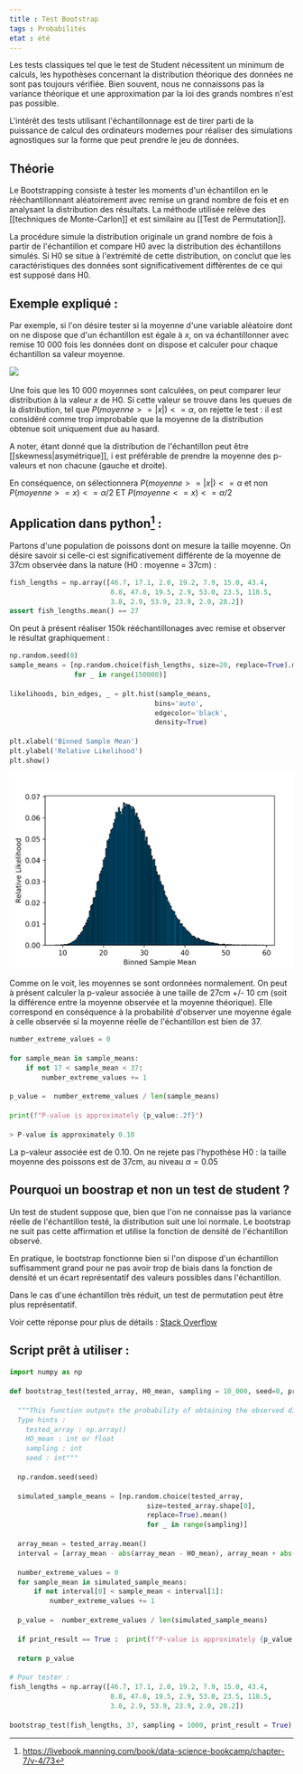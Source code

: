 ```yaml
---
title : Test Bootstrap
tags : Probabilités
etat : été
---
```


Les tests classiques tel que le test de Student nécessitent un minimum de calculs, les hypothèses concernant la distribution théorique des données ne sont pas toujours vérifiée. Bien souvent, nous ne connaissons pas la variance théorique et une approximation par la loi des grands nombres n'est pas possible.

 L'intérêt des tests utilisant l'échantillonnage est de tirer parti de la puissance de calcul des ordinateurs modernes pour réaliser des simulations agnostiques sur la forme que peut prendre le jeu de données.
 
## Théorie
 
 Le Bootstrapping consiste à tester les moments d'un échantillon en le rééchantillonnant aléatoirement avec remise un grand nombre de fois et en analysant la distribution des résultats. La méthode utilisée relève des [[techniques de Monte-Carlon]] et est similaire au [[Test de Permutation]].

La procédure simule la distribution originale un grand nombre de fois à partir de l'échantillon et compare H0 avec la distribution des échantillons simulés. Si H0 se situe à l'extrémité de cette distribution, on conclut que les caractéristiques des données sont significativement différentes de ce qui est supposé dans H0.

## Exemple expliqué :

Par exemple, si l'on désire tester si la moyenne d'une variable aléatoire dont on ne dispose que d'un échantillon est égale à $x$, on va échantillonner avec remise 10 000 fois les données dont on dispose et calculer pour chaque échantillon sa valeur moyenne.

![](../assets/img/distribution-simulée.png#center)

Une fois que les 10 000 moyennes sont calculées, on peut comparer leur distribution à la valeur $x$ de H0. Si cette valeur se trouve dans les queues de la distribution, tel que $P(moyenne >= \lvert x \rvert) <= \alpha$, on rejette le test : il est considéré comme trop improbable que la moyenne de la distribution obtenue soit uniquement due au hasard.

A noter, étant donné que la distribution de l'échantillon peut être [[skewness\|asymétrique]], i est préférable de prendre la moyenne des p-valeurs et non chacune (gauche et droite).

En conséquence, on sélectionnera $P(moyenne >= \lvert x \rvert) <= \alpha$ et non $P(moyenne >= x ) <= \alpha/2$ ET $P(moyenne <= x ) <= \alpha/2$


## Application dans python[^1] :
[^1]: https://livebook.manning.com/book/data-science-bookcamp/chapter-7/v-4/73

Partons d'une population de poissons dont on mesure la taille moyenne. On désire savoir si celle-ci est significativement différente de la moyenne de 37cm observée dans la nature (H0 : moyenne = 37cm) :

```python
fish_lengths = np.array([46.7, 17.1, 2.0, 19.2, 7.9, 15.0, 43.4,
                         8.8, 47.8, 19.5, 2.9, 53.0, 23.5, 118.5,
                         3.8, 2.9, 53.9, 23.9, 2.0, 28.2])
assert fish_lengths.mean() == 27
```

On peut à présent réaliser 150k rééchantillonages avec remise et observer le résultat graphiquement :
```python
np.random.seed(0)
sample_means = [np.random.choice(fish_lengths, size=20, replace=True).mean()
                for _ in range(150000)]
				
likelihoods, bin_edges, _ = plt.hist(sample_means, 
									bins='auto',
									edgecolor='black', 
									density=True)
									
plt.xlabel('Binned Sample Mean')
plt.ylabel('Relative Likelihood')
plt.show()
```

![](../assets/img/sampled_data_boot.png)

Comme on le voit, les moyennes se sont ordonnées normalement. On peut à présent calculer la p-valeur associée à une taille de 27cm +/- 10 cm (soit la différence entre la moyenne observée et la moyenne théorique). Elle correspond en conséquence à la probabilité d'observer une moyenne égale à celle observée si la moyenne réelle de l'échantillon est bien de 37.

```python
number_extreme_values = 0

for sample_mean in sample_means:
    if not 17 < sample_mean < 37:
        number_extreme_values += 1

p_value =  number_extreme_values / len(sample_means)

print(f"P-value is approximately {p_value:.2f}")

> P-value is approximately 0.10
````

La p-valeur associée est de 0.10. On ne rejete pas l'hypothèse H0 : la taille moyenne des poissons est de 37cm, au niveau $\alpha = 0.05$

## Pourquoi un boostrap et non un test de student ?
Un test de student suppose que, bien que l'on ne connaisse pas la variance réelle de l'échantillon testé, la distribution suit une loi normale. Le bootstrap ne suit pas cette affirmation et utilise la fonction de densité de l'échantillon observé.

En pratique, le bootstrap fonctionne bien si l'on dispose d'un échantillon suffisamment grand pour ne pas avoir trop de biais dans la fonction de densité et un écart représentatif des valeurs possibles dans l'échantillon.

Dans le cas d'une échantillon très réduit, un test de permutation peut être plus représentatif.

Voir cette réponse pour plus de détails :
[Stack Overflow](https://stats.stackexchange.com/questions/128987/why-would-i-want-to-bootstrap-when-computing-an-independent-sample-t-test-how#:~:text=First%20is%20that%20bootstrap%20is,of%20the%20small%20sample%20size.&text=Both%20the%20t%2Dtest%20and,generating%20the%20data%20is%20normal.)

## Script prêt à utiliser :

```python
import numpy as np

def bootstrap_test(tested_array, H0_mean, sampling = 10_000, seed=0, print_result=True):

  """This function outputs the probability of obtaining the observed difference between the mean of the tested_array and the H0_mean, given that the HO_mean is true (P-value).
  Type hints :
    tested_array : np.array()
    HO_mean : int or float
    sampling : int
    seed : int"""

  np.random.seed(seed)

  simulated_sample_means = [np.random.choice(tested_array,
                                  size=tested_array.shape[0],
                                  replace=True).mean()
                                  for _ in range(sampling)]

  array_mean = tested_array.mean()
  interval = [array_mean - abs(array_mean - H0_mean), array_mean + abs(array_mean - H0_mean)]

  number_extreme_values = 0
  for sample_mean in simulated_sample_means:
      if not interval[0] < sample_mean < interval[1]:
          number_extreme_values += 1

  p_value =  number_extreme_values / len(simulated_sample_means)

  if print_result == True :  print(f"P-value is approximately {p_value:.2f}")
  
  return p_value

# Pour tester :
fish_lengths = np.array([46.7, 17.1, 2.0, 19.2, 7.9, 15.0, 43.4,
                         8.8, 47.8, 19.5, 2.9, 53.0, 23.5, 118.5,
                         3.8, 2.9, 53.9, 23.9, 2.0, 28.2])

bootstrap_test(fish_lengths, 37, sampling = 1000, print_result = True)
````
